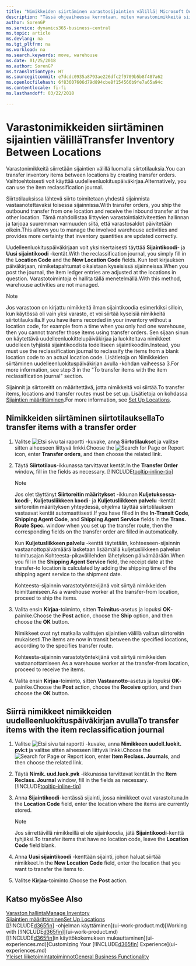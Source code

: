 ```yaml
---
title: "Nimikkeiden siirtäminen varastosijaintien välillä| Microsoft Docs"
description: "Tässä ohjeaiheessa kerrotaan, miten varastonimikkeitä siirretään varastosta toiseen joko uudelleenluokituspäiväkirjan tai siirtotilausten avulla."
author: SorenGP
ms.service: dynamics365-business-central
ms.topic: article
ms.devlang: na
ms.tgt_pltfrm: na
ms.workload: na
ms.search.keywords: move, warehouse
ms.date: 01/25/2018
ms.author: SorenGP
ms.translationtype: HT
ms.sourcegitcommit: e7dcdc0935a8793ae226dfc2f9709b5b8f487a62
ms.openlocfilehash: 6f83607606d79d894cbe8f154566b9fe7a65a94c
ms.contentlocale: fi-fi
ms.lasthandoff: 03/22/2018

---
```

# <a name="transfer-inventory-between-locations"></a><span data-ttu-id="5b19b-103">Varastonimikkeiden siirtäminen sijaintien välillä</span><span class="sxs-lookup"><span data-stu-id="5b19b-103">Transfer Inventory Between Locations</span></span>
<span data-ttu-id="5b19b-104">Varastonimikkeitä siirretään sijaintien välillä luomalla siirtotilauksia.</span><span class="sxs-lookup"><span data-stu-id="5b19b-104">You can transfer inventory items between locations by creating transfer orders.</span></span> <span data-ttu-id="5b19b-105">Vaihtoehtoisesti voit käyttää uudelleenluokituspäiväkirjaa.</span><span class="sxs-lookup"><span data-stu-id="5b19b-105">Alternatively, you can use the item reclassification journal.</span></span>

<span data-ttu-id="5b19b-106">Siirtotilauksissa lähtevä siirto toimitetaan yhdestä sijainnista vastaanotettavaksi toisessa sijainnissa.</span><span class="sxs-lookup"><span data-stu-id="5b19b-106">With transfer orders, you ship the outbound transfer from one location and receive the inbound transfer at the other location.</span></span> <span data-ttu-id="5b19b-107">Tämä mahdollistaa liittyvien varastointiaktiviteettien hallinnan ja tarjoaa suuremman varmuuden siitä, että varastosaldot päivitetään oikein.</span><span class="sxs-lookup"><span data-stu-id="5b19b-107">This allows you to manage the involved warehouse activities and provides more certainty that inventory quantities are updated correctly.</span></span>

<span data-ttu-id="5b19b-108">Uudelleenluokituspäiväkirjaan voit yksinkertaisesti täyttää **Sijaintikoodi**- ja **Uusi sijaintikoodi** -kentät.</span><span class="sxs-lookup"><span data-stu-id="5b19b-108">With the reclassification journal, you simply fill in the **Location Code** and the **New Location Code** fields.</span></span> <span data-ttu-id="5b19b-109">Kun teet kirjauksen päiväkirjaan, nimiketapahtumat oikaistaan kyseisissä sijainneissa.</span><span class="sxs-lookup"><span data-stu-id="5b19b-109">When you post the journal, the item ledger entries are adjusted at the locations in question.</span></span> <span data-ttu-id="5b19b-110">Varastotoimintoja ei hallita tällä menetelmällä.</span><span class="sxs-lookup"><span data-stu-id="5b19b-110">With this method, warehouse activities are not managed.</span></span>

> [!NOTE]  
>   <span data-ttu-id="5b19b-111">Jos varastoon on kirjattu nimikkeitä ilman sijaintikoodia esimerkiksi silloin, kun käytössä oli vain yksi varasto, et voi siirtää kyseisiä nimikkeitä siirtotilauksilla.</span><span class="sxs-lookup"><span data-stu-id="5b19b-111">If you have items recorded in your inventory without a location code, for example from a time when you only had one warehouse, then you cannot transfer those items using transfer orders.</span></span> <span data-ttu-id="5b19b-112">Sen sijaan sinun on käytettävä uudelleenluokittelupäiväkirjaa ja luokiteltava nimikkeet uudelleen tyhjästä sijaintikoodista todelliseen sijaintikoodiin.</span><span class="sxs-lookup"><span data-stu-id="5b19b-112">Instead, you must use the reclassification journal to reclassify the items from a blank location code to an actual location code.</span></span>  <span data-ttu-id="5b19b-113">Lisätietoja on Nimikkeiden siirtäminen uudelleenluokituspäiväkirjan avulla -kohdan vaiheessa 3.</span><span class="sxs-lookup"><span data-stu-id="5b19b-113">For more information, see step 3 in the "To transfer items with the item reclassification journal" section.</span></span>

<span data-ttu-id="5b19b-114">Sijainnit ja siirtoreitit on määritettävä, jotta nimikkeitä voi siirtää.</span><span class="sxs-lookup"><span data-stu-id="5b19b-114">To transfer items, locations and transfer routes must be set up.</span></span> <span data-ttu-id="5b19b-115">Lisätietoja on kohdassa [Sijaintien määrittäminen](inventory-how-setup-locations.md).</span><span class="sxs-lookup"><span data-stu-id="5b19b-115">For more information, see [Set Up Locations](inventory-how-setup-locations.md).</span></span>

## <a name="to-transfer-items-with-a-transfer-order"></a><span data-ttu-id="5b19b-116">Nimikkeiden siirtäminen siirtotilauksella</span><span class="sxs-lookup"><span data-stu-id="5b19b-116">To transfer items with a transfer order</span></span>
1. <span data-ttu-id="5b19b-117">Valitse ![Etsi sivu tai raportti](media/ui-search/search_small.png "Etsi sivu tai raportti -kuvake") -kuvake, anna **Siirtotilaukset** ja valitse sitten aiheeseen liittyvä linkki.</span><span class="sxs-lookup"><span data-stu-id="5b19b-117">Choose the ![Search for Page or Report](media/ui-search/search_small.png "Search for Page or Report icon") icon, enter **Transfer orders**, and then choose the related link.</span></span>
2. <span data-ttu-id="5b19b-118">Täytä **Siirtotilaus**-ikkunassa tarvittavat kentät.</span><span class="sxs-lookup"><span data-stu-id="5b19b-118">In the **Transfer Order** window, fill in the fields as necessary.</span></span> [!INCLUDE[tooltip-inline-tip](includes/tooltip-inline-tip_md.md)]

    > [!NOTE]  
    >   <span data-ttu-id="5b19b-119">Jos olet täyttänyt **Siirtoreitin määritykset** -ikkunan **Kuljetuksessa-koodi**-, **Kuljetusliikkeen koodi**- ja **Kuljetusliikkeen palvelu** -kentät siirtoreitin määrityksen yhteydessä, ohjelma täyttää siirtotilauksen vastaavat kentät automaattisesti.</span><span class="sxs-lookup"><span data-stu-id="5b19b-119">If you have filled in the **In-Transit Code**, **Shipping Agent Code**, and **Shipping Agent Service** fields in the **Trans. Route Spec.** window when you set up the transfer route, then the corresponding fields on the transfer order are filled in automatically.</span></span>

    <span data-ttu-id="5b19b-120">Kun **Kuljetusliikkeen palvelu** -kenttä täytetään, kohteeseen-sijainnin vastaanottopäivämäärä lasketaan lisäämällä kuljetusliikkeen palvelun toimitusajan Kohteesta-pikavälilehden lähetyksen päivämäärään.</span><span class="sxs-lookup"><span data-stu-id="5b19b-120">When you fill in the **Shipping Agent Service** field, the receipt date at the transfer-to location is calculated by adding the shipping time of the shipping agent service to the shipment date.</span></span>

    <span data-ttu-id="5b19b-121">Kohteesta-sijainnin varastotyöntekijänä voit siirtyä nimikkeiden toimittamiseen.</span><span class="sxs-lookup"><span data-stu-id="5b19b-121">As a warehouse worker at the transfer-from location, proceed to ship the items.</span></span>
3. <span data-ttu-id="5b19b-122">Valita ensin **Kirjaa**-toiminto, sitten **Toimitus**-asetus ja lopuksi **OK**-painike.</span><span class="sxs-lookup"><span data-stu-id="5b19b-122">Choose the **Post** action, choose the **Ship** option, and then choose the **OK** button.</span></span>

    <span data-ttu-id="5b19b-123">Nimikkeet ovat nyt matkalla valittujen sijaintien välillä valitun siirtoreitin mukaisesti.</span><span class="sxs-lookup"><span data-stu-id="5b19b-123">The items are now in transit between the specified locations, according to the specifies transfer route.</span></span>

    <span data-ttu-id="5b19b-124">Kohteesta-sijainnin varastotyöntekijänä voit siirtyä nimikkeiden vastaanottamiseen.</span><span class="sxs-lookup"><span data-stu-id="5b19b-124">As a warehouse worker at the transfer-from location, proceed to receive the items.</span></span>
4. <span data-ttu-id="5b19b-125">Valita ensin **Kirjaa**-toiminto, sitten **Vastaanotto**-asetus ja lopuksi **OK**-painike.</span><span class="sxs-lookup"><span data-stu-id="5b19b-125">Choose the **Post** action, choose the **Receive** option, and then choose the **OK** button.</span></span>

## <a name="to-transfer-items-with-the-item-reclassification-journal"></a><span data-ttu-id="5b19b-126">Siirrä nimikkeet nimikkeiden uudelleenluokituspäiväkirjan avulla</span><span class="sxs-lookup"><span data-stu-id="5b19b-126">To transfer items with the item reclassification journal</span></span>
1. <span data-ttu-id="5b19b-127">Valitse ![Etsi sivu tai raportti](media/ui-search/search_small.png "Etsi sivu tai raportti -kuvake") -kuvake, anna **Nimikkeen uudell.luokit. pvk:t** ja valitse sitten aiheeseen liittyvä linkki.</span><span class="sxs-lookup"><span data-stu-id="5b19b-127">Choose the ![Search for Page or Report](media/ui-search/search_small.png "Search for Page or Report icon") icon, enter **Item Reclass. Journals**, and then choose the related link.</span></span>
2. <span data-ttu-id="5b19b-128">Täytä **Nimik. uud.luok.pvk** -ikkunassa tarvittavat kentät.</span><span class="sxs-lookup"><span data-stu-id="5b19b-128">In the **Item Reclass. Journal** window, fill in the fields as necessary.</span></span> [!INCLUDE[tooltip-inline-tip](includes/tooltip-inline-tip_md.md)]
3. <span data-ttu-id="5b19b-129">Anna **Sijaintikoodi**-kentässä sijainti, jossa nimikkeet ovat varastoituna.</span><span class="sxs-lookup"><span data-stu-id="5b19b-129">In the **Location Code** field, enter the location where the items are currently stored.</span></span>

    > [!NOTE]  
    >   <span data-ttu-id="5b19b-130">Jos siirrettävillä nimikkeillä ei ole sijainkoodia, jätä **Sijaintikoodi**-kenttä tyhjäksi.</span><span class="sxs-lookup"><span data-stu-id="5b19b-130">To transfer items that have no location code, leave the **Location Code** field blank.</span></span>
4. <span data-ttu-id="5b19b-131">Anna **Uusi sijaintikoodi** -kenttään sijainti, johon haluat siirtää nimikkeet.</span><span class="sxs-lookup"><span data-stu-id="5b19b-131">In the **New Location Code** field, enter the location that you want to transfer the items to.</span></span>
5. <span data-ttu-id="5b19b-132">Valitse **Kirjaa**-toiminto.</span><span class="sxs-lookup"><span data-stu-id="5b19b-132">Choose the **Post** action.</span></span>

## <a name="see-also"></a><span data-ttu-id="5b19b-133">Katso myös</span><span class="sxs-lookup"><span data-stu-id="5b19b-133">See Also</span></span>
[<span data-ttu-id="5b19b-134">Varaston hallinta</span><span class="sxs-lookup"><span data-stu-id="5b19b-134">Manage Inventory</span></span>](inventory-manage-inventory.md)  
[<span data-ttu-id="5b19b-135">Sijaintien määrittäminen</span><span class="sxs-lookup"><span data-stu-id="5b19b-135">Set Up Locations</span></span>](inventory-how-setup-locations.md)  
<span data-ttu-id="5b19b-136">[[!INCLUDE[d365fin](includes/d365fin_md.md)] -ohjelman käyttäminen](ui-work-product.md)</span><span class="sxs-lookup"><span data-stu-id="5b19b-136">[Working with [!INCLUDE[d365fin](includes/d365fin_md.md)]](ui-work-product.md)</span></span>  
<span data-ttu-id="5b19b-137">[[!INCLUDE[d365fin](includes/d365fin_md.md)]in käyttökokemuksen mukauttaminen](ui-experiences.md)</span><span class="sxs-lookup"><span data-stu-id="5b19b-137">[Customizing Your [!INCLUDE[d365fin](includes/d365fin_md.md)] Experience](ui-experiences.md)</span></span>  
[<span data-ttu-id="5b19b-138">Yleiset liiketoimintatoiminnot</span><span class="sxs-lookup"><span data-stu-id="5b19b-138">General Business Functionality</span></span>](ui-across-business-areas.md)

